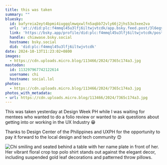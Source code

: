```yaml
---
title: this was taken
summary: ""
bluesky:
  id: bafyreia2eyt4bpmi4iugqqlmwqxwlfn5aqbb72vly66j2jhs53o3xee2va
  url: 'at://did:plc:f4mmql45u3lfj6iltwjvtcdk/app.bsky.feed.post/3l6egyqz6ag2f'
  link: 'https://bsky.app/profile/did:plc:f4mmql45u3lfj6iltwjvtcdk/post/3l6egyqz6ag2f'
  handle: chiawase.bsky.social
  hostname: bsky.social
  did: 'did:plc:f4mmql45u3lfj6iltwjvtcdk'
date: 2024-10-13T11:23:02+0800
images:
  - https://cdn.uploads.micro.blog/113466/2024/7365c174a3.jpg
mastodon:
  id: 113297967742122614
  username: chi
  hostname: social.lol
photos:
  - https://cdn.uploads.micro.blog/113466/2024/7365c174a3.jpg
photos_with_metadata:
- url: https://cdn.uploads.micro.blog/113466/2024/7365c174a3.jpg
---
```


This was taken yesterday at Design Week PH while I was waiting for mentees who wanted to do a folio review or wanted to ask questions about getting into or working in the UX Industry 😁 

Thanks to Design Center of the Philippines and UXPH for the opportunity to pay it forward to the local design and tech community 😊

![Chi smiling and seated behind a table with her name plate in front of her. Her vibrant floral crop top polo shirt stands out against the elegant decor, including suspended gold leaf decorations and patterned throw pillows.](https://chisenires.design/uploads/2024/7365c174a3.jpg)
